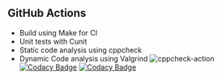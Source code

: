 

## GitHub Actions
* Build using Make for CI
* Unit tests with Cunit
* Static code analysis using cppcheck
* Dynamic Code analysis using Valgrind
![cppcheck-action](https://github.com/sanjatchand/MiniProject_Template/workflows/cppcheck-action/badge.svg)
[![Codacy Badge](https://api.codacy.com/project/badge/Grade/5dc016289c62439ab60bd8130a34a278)](https://app.codacy.com/manual/stepin104315/MiniProject_Template?utm_source=github.com&utm_medium=referral&utm_content=stepin104315/MiniProject_Template&utm_campaign=Badge_Grade_Dashboard)
[![Codacy Badge](https://app.codacy.com/project/badge/Grade/177044ee39974931898649bb38eec7f5)](https://www.codacy.com/manual/sanjatchand/MiniProject_Template?utm_source=github.com&amp;utm_medium=referral&amp;utm_content=sanjatchand/MiniProject_Template&amp;utm_campaign=Badge_Grade)
